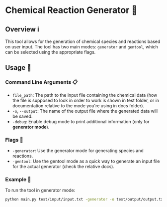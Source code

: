 # Chemical Reaction Generator 🧪

## Overview ℹ️
This tool allows for the generation of chemical species and reactions based on user input. The tool has two main modes: `generator` and `gentool`, which can be selected using the appropriate flags.

## Usage 🚀

### Command Line Arguments 📋

- `file_path`: The path to the input file containing the chemical data (how the file is supposed to look in order to work is shown in test folder, or in documentation relative to the mode you're using in docs folder).
- `-o`, `--output`: The name of the output file where the generated data will be saved.
- `-debug`: Enable debug mode to print additional information (only for **generator mode**).

### Flags 🚩

- `-generator`: Use the generator mode for generating species and reactions.
- `-gentool`: Use the gentool mode as a quick way to generate an input file for the actual generator (check the relative docs).

### Example 🌟

To run the tool in generator mode:
```bash
python main.py test/input/input.txt -generator -o test/output/output.txt -debug
```
